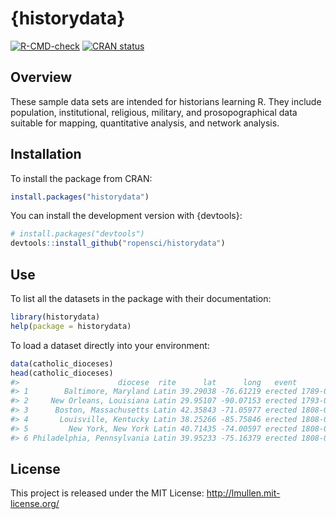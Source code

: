 

<!-- README.md is rendered from README.qmd. Edit README.qmd and render to update README.md -->

# {historydata}

<!-- badges: start -->

[![R-CMD-check](https://github.com/ropensci/historydata/actions/workflows/R-CMD-check.yaml/badge.svg)](https://github.com/ropensci/historydata/actions/workflows/R-CMD-check.yaml)
[![CRAN
status](https://www.r-pkg.org/badges/version/historydata)](https://CRAN.R-project.org/package=historydata)
<!-- badges: end -->

## Overview

These sample data sets are intended for historians learning R. They
include population, institutional, religious, military, and
prosopographical data suitable for mapping, quantitative analysis, and
network analysis.

## Installation

To install the package from CRAN:

``` r
install.packages("historydata")
```

You can install the development version with {devtools}:

``` r
# install.packages("devtools")
devtools::install_github("ropensci/historydata")
```

## Use

To list all the datasets in the package with their documentation:

``` r
library(historydata)
help(package = historydata)
```

To load a dataset directly into your environment:

``` r
data(catholic_dioceses)
head(catholic_dioceses)
#>                      diocese  rite      lat      long   event       date
#> 1        Baltimore, Maryland Latin 39.29038 -76.61219 erected 1789-04-06
#> 2     New Orleans, Louisiana Latin 29.95107 -90.07153 erected 1793-04-25
#> 3      Boston, Massachusetts Latin 42.35843 -71.05977 erected 1808-04-08
#> 4       Louisville, Kentucky Latin 38.25266 -85.75846 erected 1808-04-08
#> 5         New York, New York Latin 40.71435 -74.00597 erected 1808-04-08
#> 6 Philadelphia, Pennsylvania Latin 39.95233 -75.16379 erected 1808-04-08
```

## License

This project is released under the MIT License:
<http://lmullen.mit-license.org/>
